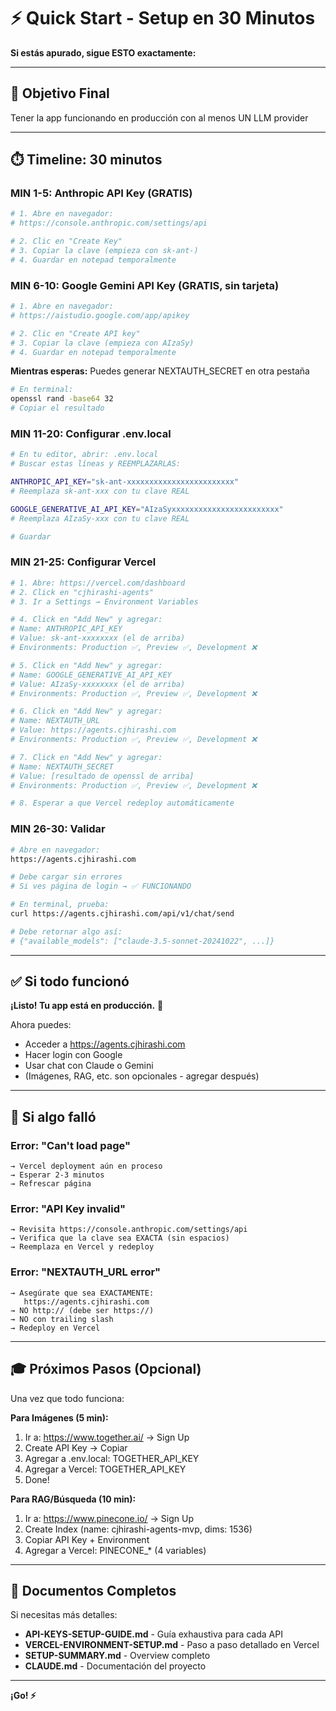 # ⚡ Quick Start - Setup en 30 Minutos

**Si estás apurado, sigue ESTO exactamente:**

---

## 🎯 Objetivo Final
Tener la app funcionando en producción con al menos UN LLM provider

---

## ⏱️ Timeline: 30 minutos

### MIN 1-5: Anthropic API Key (GRATIS)

```bash
# 1. Abre en navegador:
# https://console.anthropic.com/settings/api

# 2. Clic en "Create Key"
# 3. Copiar la clave (empieza con sk-ant-)
# 4. Guardar en notepad temporalmente
```

### MIN 6-10: Google Gemini API Key (GRATIS, sin tarjeta)

```bash
# 1. Abre en navegador:
# https://aistudio.google.com/app/apikey

# 2. Clic en "Create API key"
# 3. Copiar la clave (empieza con AIzaSy)
# 4. Guardar en notepad temporalmente
```

**Mientras esperas:** Puedes generar NEXTAUTH_SECRET en otra pestaña

```bash
# En terminal:
openssl rand -base64 32
# Copiar el resultado
```

### MIN 11-20: Configurar .env.local

```bash
# En tu editor, abrir: .env.local
# Buscar estas líneas y REEMPLAZARLAS:

ANTHROPIC_API_KEY="sk-ant-xxxxxxxxxxxxxxxxxxxxxxxx"
# Reemplaza sk-ant-xxx con tu clave REAL

GOOGLE_GENERATIVE_AI_API_KEY="AIzaSyxxxxxxxxxxxxxxxxxxxxxxxx"
# Reemplaza AIzaSy-xxx con tu clave REAL

# Guardar
```

### MIN 21-25: Configurar Vercel

```bash
# 1. Abre: https://vercel.com/dashboard
# 2. Click en "cjhirashi-agents"
# 3. Ir a Settings → Environment Variables

# 4. Click en "Add New" y agregar:
# Name: ANTHROPIC_API_KEY
# Value: sk-ant-xxxxxxxx (el de arriba)
# Environments: Production ✅, Preview ✅, Development ❌

# 5. Click en "Add New" y agregar:
# Name: GOOGLE_GENERATIVE_AI_API_KEY
# Value: AIzaSy-xxxxxxxx (el de arriba)
# Environments: Production ✅, Preview ✅, Development ❌

# 6. Click en "Add New" y agregar:
# Name: NEXTAUTH_URL
# Value: https://agents.cjhirashi.com
# Environments: Production ✅, Preview ✅, Development ❌

# 7. Click en "Add New" y agregar:
# Name: NEXTAUTH_SECRET
# Value: [resultado de openssl de arriba]
# Environments: Production ✅, Preview ✅, Development ❌

# 8. Esperar a que Vercel redeploy automáticamente
```

### MIN 26-30: Validar

```bash
# Abre en navegador:
https://agents.cjhirashi.com

# Debe cargar sin errores
# Si ves página de login → ✅ FUNCIONANDO

# En terminal, prueba:
curl https://agents.cjhirashi.com/api/v1/chat/send

# Debe retornar algo así:
# {"available_models": ["claude-3.5-sonnet-20241022", ...]}
```

---

## ✅ Si todo funcionó

**¡Listo! Tu app está en producción.** 🚀

Ahora puedes:
- Acceder a https://agents.cjhirashi.com
- Hacer login con Google
- Usar chat con Claude o Gemini
- (Imágenes, RAG, etc. son opcionales - agregar después)

---

## 🚨 Si algo falló

### Error: "Can't load page"
```
→ Vercel deployment aún en proceso
→ Esperar 2-3 minutos
→ Refrescar página
```

### Error: "API Key invalid"
```
→ Revisita https://console.anthropic.com/settings/api
→ Verifica que la clave sea EXACTA (sin espacios)
→ Reemplaza en Vercel y redeploy
```

### Error: "NEXTAUTH_URL error"
```
→ Asegúrate que sea EXACTAMENTE:
   https://agents.cjhirashi.com
→ NO http:// (debe ser https://)
→ NO con trailing slash
→ Redeploy en Vercel
```

---

## 🎓 Próximos Pasos (Opcional)

Una vez que todo funciona:

**Para Imágenes (5 min):**
1. Ir a: https://www.together.ai/ → Sign Up
2. Create API Key → Copiar
3. Agregar a .env.local: TOGETHER_API_KEY
4. Agregar a Vercel: TOGETHER_API_KEY
5. Done!

**Para RAG/Búsqueda (10 min):**
1. Ir a: https://www.pinecone.io/ → Sign Up
2. Create Index (name: cjhirashi-agents-mvp, dims: 1536)
3. Copiar API Key + Environment
4. Agregar a Vercel: PINECONE_* (4 variables)

---

## 🔗 Documentos Completos

Si necesitas más detalles:
- **API-KEYS-SETUP-GUIDE.md** - Guía exhaustiva para cada API
- **VERCEL-ENVIRONMENT-SETUP.md** - Paso a paso detallado en Vercel
- **SETUP-SUMMARY.md** - Overview completo
- **CLAUDE.md** - Documentación del proyecto

---

**¡Go! ⚡**
